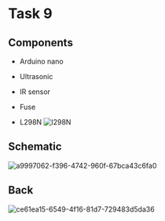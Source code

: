 # Task 9

## Components
- Arduino nano
- Ultrasonic
- IR sensor
- Fuse
  
- L298N
![l298N](https://github.com/MarwanKenawy/Group2/assets/143660971/afe2e2d6-c99d-49d6-a9c5-4579bdd291bf)

## Schematic
![a9997062-f396-4742-960f-67bca43c6fa0](https://github.com/MarwanKenawy/Group2/assets/69699199/b08c10a5-70c8-4cc2-88cf-b97aaff46204)
## Back
![ce61ea15-6549-4f16-81d7-729483d5da36](https://github.com/MarwanKenawy/Group2/assets/69699199/7f3a6ef4-c852-43e0-9cca-6392ae876a87)
